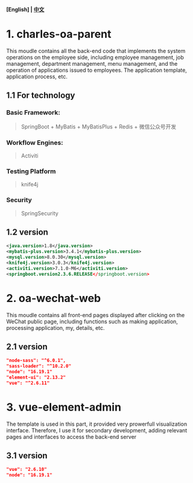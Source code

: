 **[English] | [中文](./README.zh-CN.md)**

# 1. charles-oa-parent
This moudle contains all the back-end code that implements the system operations on the employee side, including employee management, job management, department management, menu management, and the operation of applications issued to employees. The application template, application process, etc.
## 1.1 For technology
### Basic Framework:
> SpringBoot + MyBatis + MyBatisPlus + Redis + 微信公众号开发
### Workflow Engines:
> Activiti
### Testing Platform
> knife4j
### Security
> SpringSecurity
## 1.2 version 
```xml
<java.version>1.8</java.version>
<mybatis-plus.version>3.4.1</mybatis-plus.version>
<mysql.version>8.0.30</mysql.version>
<knife4j.version>3.0.3</knife4j.version>
<activiti.version>7.1.0-M6</activiti.version>
<springboot.version2.3.6.RELEASE</springboot.version>
```
# 2. oa-wechat-web
This moudle contains all front-end pages displayed after clicking on the WeChat public page, including functions such as making application, processing application, my, details, etc.
## 2.1 version
```json
"node-sass": "^6.0.1",
"sass-loader": "^10.2.0"
"node": "16.19.1"
"element-ui": "2.13.2"
"vue": "^2.6.11"
```
# 3. vue-element-admin
The template is used in this part, it provided very prowerfull visualization interface. Therefore, I use it for secondary development, adding relevant pages and interfaces to access the back-end server
## 3.1 version
```json
"vue": "2.6.10"
"node": "16.19.1"
```
